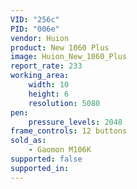 ```yaml
---
VID: "256c"
PID: "006e"
vendor: Huion
product: New 1060 Plus
image: Huion_New_1060_Plus
report_rate: 233
working_area:
    width: 10
    height: 6
    resolution: 5080
pen:
    pressure_levels: 2048
frame_controls: 12 buttons
sold_as:
    - Gaomon M106K
supported: false
supported_in:
---
```


